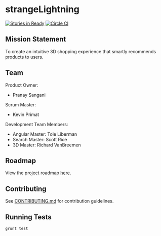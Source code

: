 # strangeLightning
[![Stories in Ready](https://badge.waffle.io/strangelightning/strangelightning.svg?label=ready&title=Ready)](http://waffle.io/strangelightning/strangelightning) [![Circle CI](https://circleci.com/gh/StrangeLightning/strangeLightning.svg?style=svg)](https://circleci.com/gh/StrangeLightning/strangeLightning)

## Mission Statement
To create an intuitive 3D shopping experience that smartly recommends products to users.

## Team

Product Owner:
* Pranay Sangani

Scrum Master: 
* Kevin Primat

Development Team Members:
* Angular Master: Tole Liberman
* Search Master: Scott Rice
* 3D Master: Richard VanBreemen

## Roadmap

View the project roadmap [here](https://github.com/StrangeLightning/strangeLightning/wiki/Roadmap).

## Contributing

See [CONTRIBUTING.md](https://github.com/StrangeLightning/strangeLightning/blob/master/CONTRIBUTING.md) for contribution guidelines.

## Running Tests
```BASH
grunt test 
```
